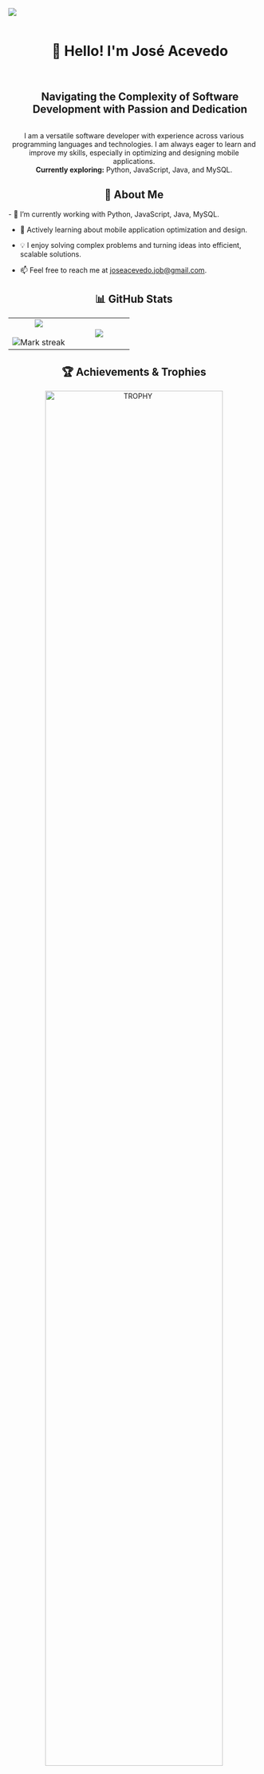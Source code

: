 <!--horizontal divider(gradiant)--> 
<img src="https://user-images.githubusercontent.com/73097560/115834477-dbab4500-a447-11eb-908a-139a6edaec5c.gif" /> <!--h1 without bottom border--> <div id="user-content-toc"> <ul align="center"> <summary><h1 style="display: inline-block">👋 Hello! I'm José Acevedo</h1></summary> </ul> </div> <!--h2 without bottom border--> <div id="user-content-toc"> <ul align="center"> <summary><h2 style="display: inline-block">Navigating the Complexity of Software Development with Passion and Dedication</h2></summary> </ul> </div> <!--Intro start--> <p align="center"> I am a versatile software developer with experience across various programming languages and technologies. I am always eager to learn and improve my skills, especially in optimizing and designing mobile applications. <br> <strong>Currently exploring:</strong> Python, JavaScript, Java, and MySQL. </p>
<!-- Professional summary --> 
<h2 align="center">🌱 About Me</h2>
- 🔭 I’m currently working with Python, JavaScript, Java, MySQL.

- 🚀 Actively learning about mobile application optimization and design.
  
- 💡 I enjoy solving complex problems and turning ideas into efficient, scalable solutions.
  
- 📫 Feel free to reach me at joseacevedo.job@gmail.com.
<!-- Stats & Achievements -->
<h2 align="center">📊 GitHub Stats</h2> <p align="center"> <table align="center"> <tr border="none"> <td width="50%" align="center"> <img align="center" src="https://github-readme-stats.vercel.app/api?username=JotaEpita&theme=algolia&show_icons=true&count_private=true" /> <br></br> <img align="center" title="🔥 Streak Stats" alt="Mark streak" src="https://github-readme-streak-stats.herokuapp.com/?user=JotaEpita&theme=algolia&hide_border=false" /> </td> <td width="50%" align="center"> <img align="center" src="https://github-readme-stats.anuraghazra1.vercel.app/api/top-langs/?username=JotaEpita&theme=algolia&hide_border=false&no-bg=true&no-frame=true&langs_count=10"/> </td> </tr> </table> </p>
<!--h1 without bottom border--> 
<h2 align="center">🏆 Achievements & Trophies</h2> <p align="center"> <a href="https://github.com/ryo-ma/github-profile-trophy" title="Go to Source"> <img align="center" width=84% src="https://github-profile-trophy.vercel.app/?username=JotaEpita&theme=radical&row=1&column=7&margin-h=15&margin-w=5&no-bg=true" alt="TROPHY" /> </a> </p>
<!-- Technologies --> 
<h2 align="center">💻 Technologies I Work With</h2> <p align="center"> <a href="https://skillicons.dev"> <img src="https://skillicons.dev/icons?i=git,cpp,css,discord,postgres,dynamodb,express,figma,github,html,java,js,md,mongodb,mysql,nextjs,nodejs,py,react,redux,tailwind,ts,vscode,&perline=14" /> </a> </p>
<!-- Connect with me --> 
<h2 align="center">🤝 Connect With Me</h2> <p align="center"> <a href="https://www.linkedin.com/in/jos%C3%A9-luis-acevedo-m%C3%A9ndez-94ba8a245/" target="blank"><img align="center" src="https://user-images.githubusercontent.com/88904952/234979284-68c11d7f-1acc-4f0c-ac78-044e1037d7b0.png" alt="LinkedIn" height="50" width="50" /></a> <a href="https://www.instagram.com/jotaefe_23/" target="blank"><img align="center" src="https://user-images.githubusercontent.com/88904952/234981169-2dd1e58f-4b7e-468c-8213-034ba62156c3.png" alt="Instagram" height="50" width="50" /></a> </p>
<!--horizontal divider(gradiant)--> 
<img src="https://user-images.githubusercontent.com/73097560/115834477-dbab4500-a447-11eb-908a-139a6edaec5c.gif" />
